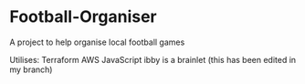 # Football-Organiser
A project to help organise local football games

Utilises:
Terraform
AWS
JavaScript
ibby is a brainlet (this has been edited in my branch)

